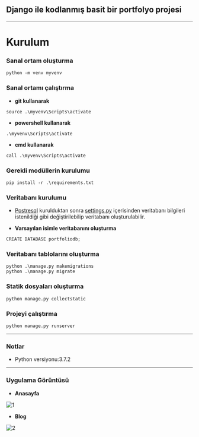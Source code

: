 ## Django ile kodlanmış basit bir portfolyo projesi


<hr>

 # Kurulum
 
 ### Sanal ortam oluşturma

```
python -m venv myvenv
```

### Sanal ortamı çalıştırma


* **git kullanarak**
```
source .\myvenv\Scripts\activate
```

* **powershell kullanarak**
```
.\myvenv\Scripts\activate
```

* **cmd kullanarak**
```
call .\myvenv\Scripts\activate
```
### Gerekli modüllerin kurulumu
```
pip install -r .\requirements.txt
```


### Veritabanı kurulumu
* [Postresql](https://www.postgresql.org/download/) kurulduktan sonra [settings.py](https://github.com/mustafadalga/portfolio/blob/master/portfolio/settings.py) içerisinden veritabanı bilgileri istenildiği gibi değiştirilebilip veritabanı oluşturulabilir.

* **Varsayılan isimle veritabanını oluşturma**
```
CREATE DATABASE portfoliodb;
```

### Veritabanı tablolarını oluşturma
```
python .\manage.py makemigrations
python .\manage.py migrate
```

### Statik dosyaları oluşturma

```
python manage.py collectstatic
```

### Projeyi çalıştırma

```
python manage.py runserver
```

<hr>


### Notlar
* Python versiyonu:3.7.2

<hr>


### Uygulama Görüntüsü

* **Anasayfa** 

![1](https://user-images.githubusercontent.com/25087769/64475618-9ca28000-d18d-11e9-9687-cd309209bc40.png)

* **Blog**  

![2](https://user-images.githubusercontent.com/25087769/64475617-9ca28000-d18d-11e9-8b9b-ff5e61b66190.png)



